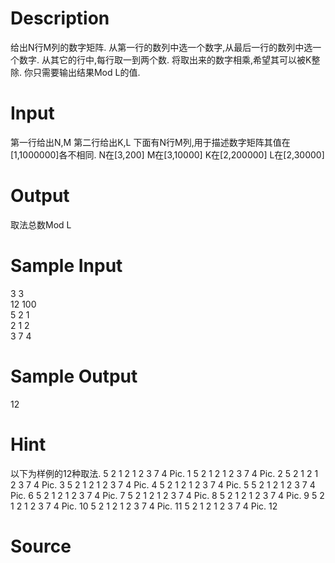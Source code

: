 
# Description

<div class="content"><p>给出N行M列的数字矩阵. 从第一行的数列中选一个数字,从最后一行的数列中选一个数字. 从其它的行中,每行取一到两个数. 将取出来的数字相乘,希望其可以被K整除. 你只需要输出结果Mod L的值.</p></div>

# Input

<div class="content"><p>第一行给出N,M 第二行给出K,L 下面有N行M列,用于描述数字矩阵其值在[1,1000000]各不相同. N在[3,200] M在[3,10000] K在[2,200000] L在[2,30000]</p></div>

# Output

<div class="content"><p>取法总数Mod L</p></div>

# Sample Input

<div class="content"><span class="sampledata">3 3<br/>
12 100<br/>
5 2 1<br/>
2 1 2<br/>
3 7 4</span></div>

# Sample Output

<div class="content"><span class="sampledata">12</span></div>

# Hint

<div class="content"><p></p><p>以下为样例的12种取法. 5 2 1 2 1 2 3 7 4 Pic. 1 5 2 1 2 1 2 3 7 4 Pic. 2 5 2 1 2 1 2 3 7 4 Pic. 3 5 2 1 2 1 2 3 7 4 Pic. 4 5 2 1 2 1 2 3 7 4 Pic. 5 5 2 1 2 1 2 3 7 4 Pic. 6 5 2 1 2 1 2 3 7 4 Pic. 7 5 2 1 2 1 2 3 7 4 Pic. 8 5 2 1 2 1 2 3 7 4 Pic. 9 5 2 1 2 1 2 3 7 4 Pic. 10 5 2 1 2 1 2 3 7 4 Pic. 11 5 2 1 2 1 2 3 7 4 Pic. 12</p><p></p></div>

# Source

<div class="content"><p><a href="problemset.php?search="></a></p></div>

